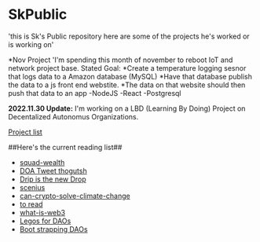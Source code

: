 # SkPublic
'this is Sk's Public repository here are some of the projects he's worked or is working on'

*Nov Project
'I'm spending this month of november to reboot IoT and network project base.
Stated Goal:
*Create a temperature logging sesnor that logs data to a Amazon database (MySQL)
*Have that database publish the data to a js front end webstite.
*The data on that website should then push that data to an app
-NodeJS -React -Postgresql 


**2022.11.30 Update:**
I'm working on a LBD (Learning By Doing) Project on Decentalized Autonomus Organizations.

[Project list](https://github.com/skolk/SkPublic/projects/1)

##Here's the current reading list## 

* [squad-wealth](https://otherinter.net/research/squad-wealth/)
* [DOA Tweet thogutsh](https://twitter.com/9_volt_/status/1455276548974596099?s=20)
* [Drip is the new Drop](https://andjelicaaa.substack.com/p/drip-is-the-new-drop)
* [scenius](https://www.notboring.co/p/sc3nius)
* [can-crypto-solve-climate-change](https://newsletter.banklesshq.com/p/can-crypto-solve-climate-change)
* [to read](https://www.fwb.help/)
* [what-is-web3](https://www.freecodecamp.org/news/what-is-web3/)
* [Legos for DAOs](https://medium.com/1kxnetwork/organization-legos-the-state-of-dao-tooling-866b6879e93e)
* [Boot strapping DAOs](https://bitcoinmagazine.com/technical/bootstrapping-a-decentralized-autonomous-corporation-part-i-1379644274)

